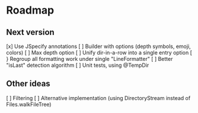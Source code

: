 # Roadmap

## Next version
[x] Use JSpecify annotations
[ ] Builder with options (depth symbols, emoji, colors)
[ ] Max depth option
[ ] Unify dir-in-a-row into a single entry option
[ } Regroup all formatting work under single "LineFormatter"
[ ] Better "isLast" detection algorithm
[ ] Unit tests, using @TempDir

## Other ideas
[ ] Filtering
[ ] Alternative implementation (using DirectoryStream instead of Files.walkFileTree)
